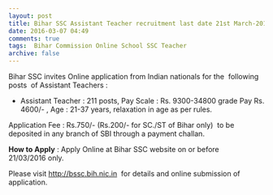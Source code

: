 ```yaml
---
layout: post
title: Bihar SSC Assistant Teacher recruitment last date 21st March-2016   
date: 2016-03-07 04:49
comments: true
tags:  Bihar Commission Online School SSC Teacher 
archive: false
---
```

Bihar SSC invites Online application from Indian nationals for the  following  posts  of Assistant Teachers :

- Assistant Teacher : 211 posts, Pay Scale : Rs. 9300-34800 grade Pay Rs. 4600/- , Age : 21-37 years, relaxation in age as per rules.  

Application Fee : Rs.750/- (Rs.200/- for SC./ST of Bihar only)  to be deposited in any branch of SBI through a payment challan.  

**How to Apply** : Apply Online at Bihar SSC website on or before 21/03/2016 only.

Please visit <http://bssc.bih.nic.in>  for details and online submission of application.



